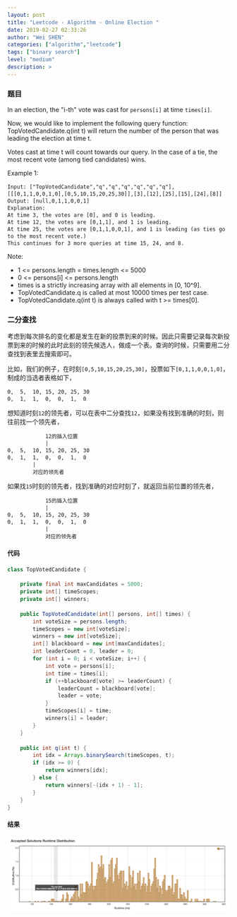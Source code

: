 ```yaml
---
layout: post
title: "Leetcode - Algorithm - Online Election "
date: 2019-02-27 02:33:26
author: "Wei SHEN"
categories: ["algorithm","leetcode"]
tags: ["binary search"]
level: "medium"
description: >
---
```


### 题目
In an election, the "i-th" vote was cast for `persons[i]` at time `times[i]`.

Now, we would like to implement the following query function: TopVotedCandidate.q(int t) will return the number of the person that was leading the election at time t.  

Votes cast at time t will count towards our query.  In the case of a tie, the most recent vote (among tied candidates) wins.

Example 1:
```
Input: ["TopVotedCandidate","q","q","q","q","q","q"], [[[0,1,1,0,0,1,0],[0,5,10,15,20,25,30]],[3],[12],[25],[15],[24],[8]]
Output: [null,0,1,1,0,0,1]
Explanation:
At time 3, the votes are [0], and 0 is leading.
At time 12, the votes are [0,1,1], and 1 is leading.
At time 25, the votes are [0,1,1,0,0,1], and 1 is leading (as ties go to the most recent vote.)
This continues for 3 more queries at time 15, 24, and 8.
```

Note:
* 1 <= persons.length = times.length <= 5000
* 0 <= persons[i] <= persons.length
* times is a strictly increasing array with all elements in [0, 10^9].
* TopVotedCandidate.q is called at most 10000 times per test case.
* TopVotedCandidate.q(int t) is always called with t >= times[0].

### 二分查找
考虑到每次排名的变化都是发生在新的投票到来的时候。因此只需要记录每次新投票到来的时候的此时此刻的领先候选人，做成一个表。查询的时候，只需要用二分查找到表里去搜索即可。

比如，我们的例子，在时刻`[0,5,10,15,20,25,30]`，投票如下`[0,1,1,0,0,1,0]`，制成的当选者表格如下，
```
0,  5,  10, 15, 20, 25, 30
0,  1,  1,  0,  0,  1,  0
```

想知道时刻`12`的领先者，可以在表中二分查找`12`，如果没有找到准确的时刻，则往前找一个领先者，
```
            12的插入位置
            |
0,  5,  10, 15, 20, 25, 30
0,  1,  1,  0,  0,  1,  0
        |
        对应的领先者
```

如果找`15`时刻的领先者，找到准确的对应时刻了，就返回当前位置的领先者，
```
            15的插入位置
            |
0,  5,  10, 15, 20, 25, 30
0,  1,  1,  0,  0,  1,  0
            |
            对应的领先者
```

#### 代码
```java
class TopVotedCandidate {

    private final int maxCandidates = 5000;
    private int[] timeScopes;
    private int[] winners;

    public TopVotedCandidate(int[] persons, int[] times) {
        int voteSize = persons.length;
        timeScopes = new int[voteSize];
        winners = new int[voteSize];
        int[] blackboard = new int[maxCandidates];
        int leaderCount = 0, leader = 0;
        for (int i = 0; i < voteSize; i++) {
            int vote = persons[i];
            int time = times[i];
            if (++blackboard[vote] >= leaderCount) {
                leaderCount = blackboard[vote];
                leader = vote;
            }
            timeScopes[i] = time;
            winners[i] = leader;
        }
    }

    public int q(int t) {
        int idx = Arrays.binarySearch(timeScopes, t);
        if (idx >= 0) {
            return winners[idx];
        } else {
            return winners[-(idx + 1) - 1];
        }
    }
}
```

#### 结果
![online-election-1](/images/leetcode/online-election-1.png)
